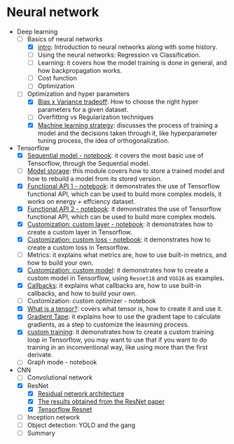 # Neural network

- Deep learning
  - [ ] Basics of neural networks
    - [x] [intro](./Theory%20basics/readme.md): Introduction to neural networks along with some history.
    - [ ] Using the neural networks: Regression vs Classification.
    - [ ] Learning: it covers how the model training is done in general, and how backpropagation works.
    - [ ] Cost function
    - [ ] Optimization
  - [ ] Optimization and hyper parameters
    - [x] [Bias x Variance tradeoff](./Theory%20basics/Improving%20DNNs/biasVariance.md): How to choose the right hyper parameters for a given dataset.
    - [ ] Overfitting vs Regularization techniques
    - [x] [Machine learning strategy](./Theory%20basics/Improving%20DNNs/ML_strategy.md): discusses the process of training a model and the decisions taken through it, like hyperparameter tuning process, the idea of orthogonalization.

- Tensorflow
  - [x] [Sequential model - notebook](./Tensorflow/Tensorflow-what-you-need-to-know.ipynb):  it covers the most basic use of Tensorflow, through the Sequential model.  
  - [ ] [Model storage](./model-storage.ipynb): this module covers how to store a trained model and how to rebuild a model from its stored version.
  - [x] [Functional API 1 - notebook](./Tensorflow/FunctionalAPI-1.ipynb): it demonstrates the use of Tensorflow functional API, which can be used to build more complex models, it works on energy + effciency dataset.
  - [x] [Functional API 2 - notebook](./Tensorflow/FunctionalAPI-2.ipynb): it demonstrates the use of Tensorflow functional API, which can be used to build more complex models.
  - [x] [Customization: custom layer - notebook](./Tensorflow/custom-layer.ipynb): it demonstrates how to create a custom layer in Tensorflow.
  - [x] [Customization: custom loss - notebook](./Tensorflow/custom-loss.ipynb): it demonstrates how to create a custom loss in Tensorflow.
  - [ ] Metrics: it explains what metrics are, how to use built-in metrics, and how to build your own.
  - [x] [Customization: custom model](./Tensorflow/custom_model.ipynb): it demonstrates how to create a custom model in Tensorflow, using `Resnet18` and `VGG16` as examples.
  - [x] [Callbacks](./Tensorflow/callbacks.ipynb): it explains what callbacks are, how to use built-in callbacks, and how to build your own.
  - [ ] Customization: custom optimizer - notebook
  - [x] [What is a tensor?](./Tensorflow/tensors.ipynb): covers what tensor is, how to create it and use it.
  - [x] [Gradient Tape](./Tensorflow/gradient-tape.ipynb): it explains how to use the gradient tape to calculate gradients, as a step to customize the leasrning process.
  - [x] [custom training](./Tensorflow/custom-training.ipynb): it demonstrates how to create a custom training loop in Tensorflow, you may want to use that if you want to do training in an inconventional way, like using more than the first derivate.
  - [ ] Graph mode - notebook

- CNN
  - [ ] Convolutional network
  - [x] ResNet
    - [x] [Residual network architecture](./CNNs/ResNet/readme.md)
    - [x] [The results obtained from the ResNet paper](./CNNs/ResNet/ResNet-Results.md)
    - [x] [Tensorflow Resnet](CNNs/ResNet/tf-resnet.md)
  - [ ] Inception network
  - [ ] Object detection: YOLO and the gang
  - [ ] Summary
